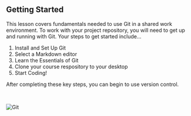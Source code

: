 ## Getting Started

This lesson covers fundamentals needed to use Git in a shared work environment. To work with your project repository, you will need to get up and running with Git. Your steps to get started include...

1. Install and Set Up Git
2. Select a Markdown editor
3. Learn the Essentials of Git
4. Clone your course respository to your desktop
5. Start Coding!

After completing these key steps, you can begin to use version control.

<br>

![Git](https://drive.google.com/uc?id=19bHm3osGuW_JHjgtJzlD7sya_-BzYxgl)
